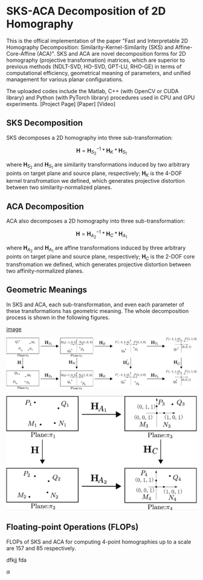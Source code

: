 # SKS-ACA Decomposition of 2D Homography

This is the offical implementation of the paper "Fast and Interpretable 2D Homography Decomposition: Similarity-Kernel-Similarity (SKS) and Affine-Core-Affine (ACA)". SKS and ACA are novel decomposition forms for 2D homography (projective transformation) matrices, which are superior to previous methods (NDLT-SVD, HO-SVD, GPT-LU, RHO-GE) in terms of computational efficiency, geometrical meaning of parameters, and unified management for various planar configurations.

The uploaded codes include the Matlab, C++ (with OpenCV or CUDA library) and Python (with PyTorch library) procedures used in CPU and GPU experiments.
[Project Page] [Paper] [Video]

## SKS Decomposition

SKS decomposes a 2D homography into three sub-transformation: 

```math
\mathbf{H}=\mathbf{H}_{S_2}^{-1}*\mathbf{H}_{K}*\mathbf{H}_{S_1}
```

where $\mathbf{H}_{S_2}$ and $\mathbf{H}_{S_1}$ are similarity transformations induced by two arbitrary points on target plane and source plane, respectively; $\mathbf{H}_{K}$ is the 4-DOF kernel transfromation we defined, which generates projective distortion between two similarity-normalized planes. 

## ACA Decomposition

ACA also decomposes a 2D homography into three sub-transformation: 

```math
\mathbf{H}=\mathbf{H}_{A_2}^{-1}*\mathbf{H}_{C}*\mathbf{H}_{A_1}
```

where $\mathbf{H}_{A_2}$ and $\mathbf{H}_{A_1}$ are affine transformations induced by three arbitrary points on target plane and source plane, respectively; $\mathbf{H}_{C}$ is the 2-DOF core transfromation we defined, which generates projective distortion between two affinity-normalized planes.

## Geometric Meanings
In SKS and ACA, each sub-transformation, and even each parameter of these transformations has geometric meaning. The whole decomposition process is shown in the following figures.

[image](imgs/SKS.png)

![image](imgs/SKS.png)

![image](imgs/ACA.png)


## Floating-point Operations (FLOPs)

FLOPs of SKS and ACA for computing 4-point homographies up to a scale are 157 and 85 respectively.

dfkjj
fda 

$\alpha$

